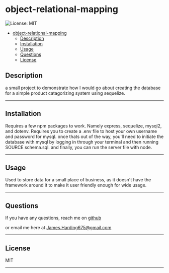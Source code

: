 # object-relational-mapping
![License: MIT](https://img.shields.io/badge/license-MIT-blue)

- [object-relational-mapping](#object-relational-mapping)
  - [Description](#description)
  - [Installation](#installation)
  - [Usage](#usage)
  - [Questions](#questions)
  - [License](#license)


## Description

a small project to demonstrate how I would go about creating the database for a simple product catagorizing system using sequelize. 

---

## Installation

Requires a few npm packages to work. Namely express, sequelize, mysql2,  and dotenv. Requires you to create a .env file to host your own username and password for mysql. once thats out of the way, you'll need to initiate the database with mysql by logging in through your terminal and then running SOURCE schema.sql. and finally, you can run the server file with node.

---

## Usage

Used to store data for a small place of business, as it doesn't have the framework around it to make it user friendly enough for wide usage.

---

## Questions

If you have any questions, reach me on [github](https://github.com/JaHa675)

or email me here at James.Harding675@gmail.com

---

## License

MIT

---

